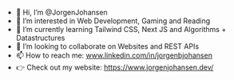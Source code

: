 - 👋 Hi, I’m @JorgenJohansen
- 👀 I’m interested in Web Development, Gaming and Reading
- 🌱 I’m currently learning Tailwind CSS, Next JS and Algorithms + Datastructures
- 💞️ I’m looking to collaborate on Websites and REST APIs
- 📫 How to reach me: www.linkedin.com/in/jorgenbjohansen
- 👉 Check out my website: https://www.jorgenjohansen.dev/
<!---
JorgenJohansen/JorgenJohansen is a ✨ special ✨ repository because its `README.md` (this file) appears on your GitHub profile.
You can click the Preview link to take a look at your changes.
--->
